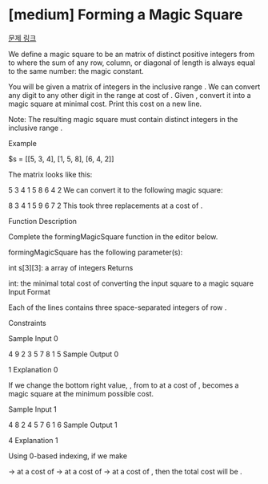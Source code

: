 # [medium] Forming a Magic Square

[문제 링크](https://www.hackerrank.com/challenges/magic-square-forming/problem?isFullScreen=true)

We define a magic square to be an  matrix of distinct positive integers from  to  where the sum of any row, column, or diagonal of length  is always equal to the same number: the magic constant.

You will be given a  matrix  of integers in the inclusive range . We can convert any digit  to any other digit  in the range  at cost of . Given , convert it into a magic square at minimal cost. Print this cost on a new line.

Note: The resulting magic square must contain distinct integers in the inclusive range .

Example

$s = [[5, 3, 4], [1, 5, 8], [6, 4, 2]]

The matrix looks like this:

5 3 4
1 5 8
6 4 2
We can convert it to the following magic square:

8 3 4
1 5 9
6 7 2
This took three replacements at a cost of .

Function Description

Complete the formingMagicSquare function in the editor below.

formingMagicSquare has the following parameter(s):

int s[3][3]: a  array of integers
Returns

int: the minimal total cost of converting the input square to a magic square
Input Format

Each of the  lines contains three space-separated integers of row .

Constraints

Sample Input 0

4 9 2
3 5 7
8 1 5
Sample Output 0

1
Explanation 0

If we change the bottom right value, , from  to  at a cost of ,  becomes a magic square at the minimum possible cost.

Sample Input 1

4 8 2
4 5 7
6 1 6
Sample Output 1

4
Explanation 1

Using 0-based indexing, if we make

-> at a cost of
-> at a cost of
-> at a cost of ,
then the total cost will be .